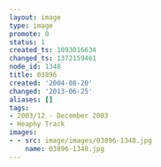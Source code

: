 ```yaml
---
layout: image
type: image
promote: 0
status: 1
created_ts: 1093016634
changed_ts: 1372159461
node_id: 1348
title: 03896
created: '2004-08-20'
changed: '2013-06-25'
aliases: []
tags:
- 2003/12 - December 2003
- Heaphy Track
images:
- - src: image/images/03896-1348.jpg
    name: 03896-1348.jpg
---
```


